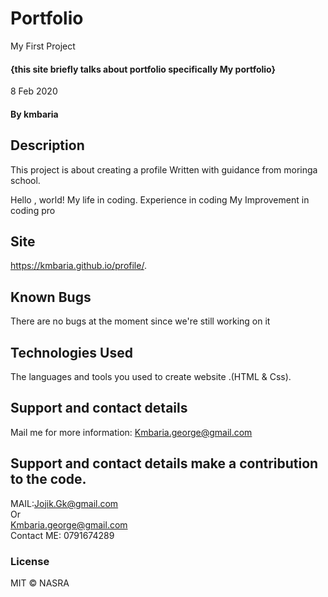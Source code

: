 # Portfolio
My First Project
#### {this site briefly talks about portfolio specifically My portfolio}
8 Feb 2020 
#### By **kmbaria**
## Description
This project is about creating a profile
Written with guidance from moringa school.

Hello , world!
My life in coding. 
Experience in coding
My Improvement in coding
pro
## Site
https://kmbaria.github.io/profile/.
## Known Bugs
There are no bugs at the moment since we're still working on it
## Technologies Used
The languages and tools you used to create website .(HTML & Css).
## Support and contact details
 Mail me for more information: Kmbaria.george@gmail.com

## Support and contact details make a contribution to the code.
MAIL:Jojik.Gk@gmail.com</br> Or </br> Kmbaria.george@gmail.com
</br>
Contact ME: 0791674289
          
### License
MIT &copy; NASRA
